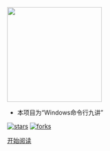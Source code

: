 <img width="220px" src="https://gitee.com/HACV/command/raw/master/_style/logo.png">


- 本项目为“Windows命令行九讲”

<!--<span id="busuanzi_container_site_pv">Site View : <span id="busuanzi_value_site_pv">-->

[![stars](https://badgen.net/github/stars//HACV/Command?icon=github&color=4ab8a1)](https://github.com/HACV) [![forks](https://badgen.net/github/forks//HACV/Command?icon=github&color=4ab8a1)](https://github.com/HACV)

[开始阅读](./README.md)

